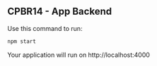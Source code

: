 ## CPBR14 - App Backend

Use this command to run:
```bash
npm start
```

Your application will run on http://localhost:4000